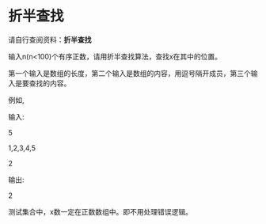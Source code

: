 # 折半查找

请自行查阅资料：**折半查找**

输入n(n<100)个有序正数，请用折半查找算法，查找x在其中的位置。

第一个输入是数组的长度，第二个输入是数组的内容，用逗号隔开成员，第三个输入是要查找的内容。

例如,

输入:

5

1,2,3,4,5

2

输出:

2

测试集合中，x数一定在正数数组中。即不用处理错误逻辑。
